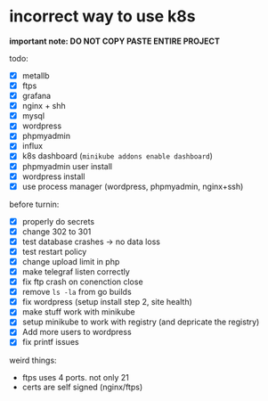 # incorrect way to use k8s
**important note: DO NOT COPY PASTE ENTIRE PROJECT**

todo:
- [X] metallb
- [X] ftps
- [X] grafana
- [X] nginx + shh
- [X] mysql
- [X] wordpress
- [X] phpmyadmin
- [X] influx
- [X] k8s dashboard (`minikube addons enable dashboard`)
- [X] phpmyadmin user install
- [X] wordpress install
- [X] use process manager (wordpress, phpmyadmin, nginx+ssh)

before turnin:
- [X] properly do secrets
- [X] change 302 to 301
- [X] test database crashes -> no data loss
- [X] test restart policy
- [X] change upload limit in php
- [X] make telegraf listen correctly
- [X] fix ftp crash on conenction close
- [X] remove `ls -la` from go builds
- [X] fix wordpress (setup install step 2, site health)
- [X] make stuff work with minikube
- [X] setup minikube to work with registry (and depricate the registry)
- [X] Add more users to wordpress
- [X] fix printf issues

weird things:
 - ftps uses 4 ports. not only 21
 - certs are self signed (nginx/ftps)
